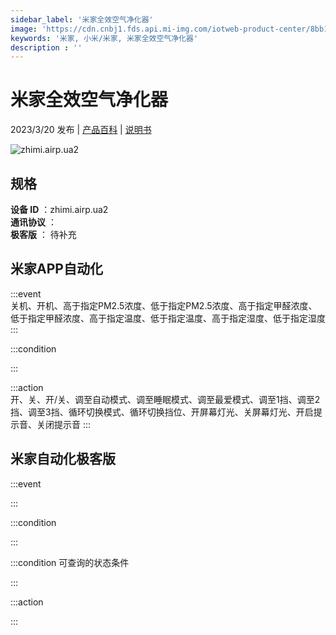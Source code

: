 ```yaml
---
sidebar_label: '米家全效空气净化器'
image: 'https://cdn.cnbj1.fds.api.mi-img.com/iotweb-product-center/8bb19734071fde6607f239452bb256fb_1660207708203.png?GalaxyAccessKeyId=AKVGLQWBOVIRQ3XLEW&Expires=9223372036854775807&Signature=LVD0+Dbyh8/8MKvD+09wxhZmEVQ='
keywords: '米家, 小米/米家, 米家全效空气净化器'
description : ''
---
```

# 米家全效空气净化器

2023/3/20 发布 | [产品百科](https://home.mi.com/webapp/content/baike/product/index.html?model=zhimi.airp.ua2/) | [说明书](https://home.mi.com/views/introduction.html?model=zhimi.airp.ua2&region=cn)

![zhimi.airp.ua2](https://cdn.cnbj1.fds.api.mi-img.com/iotweb-product-center/8bb19734071fde6607f239452bb256fb_1660207708203.png?GalaxyAccessKeyId=AKVGLQWBOVIRQ3XLEW&Expires=9223372036854775807&Signature=LVD0+Dbyh8/8MKvD+09wxhZmEVQ=)

## 规格  
> 
**设备 ID** ：zhimi.airp.ua2  
**通讯协议** ：  
**极客版**  ： 待补充 


## 米家APP自动化  

:::event  
关机、开机、高于指定PM2.5浓度、低于指定PM2.5浓度、高于指定甲醛浓度、低于指定甲醛浓度、高于指定温度、低于指定温度、高于指定湿度、低于指定湿度
:::

:::condition  

:::

:::action   
开、关、开/关、调至自动模式、调至睡眠模式、调至最爱模式、调至1挡、调至2挡、调至3挡、循环切换模式、循环切换挡位、开屏幕灯光、关屏幕灯光、开启提示音、关闭提示音
:::

## 米家自动化极客版  

:::event  

:::

:::condition  

:::

:::condition 可查询的状态条件  

:::

:::action  

:::

        
